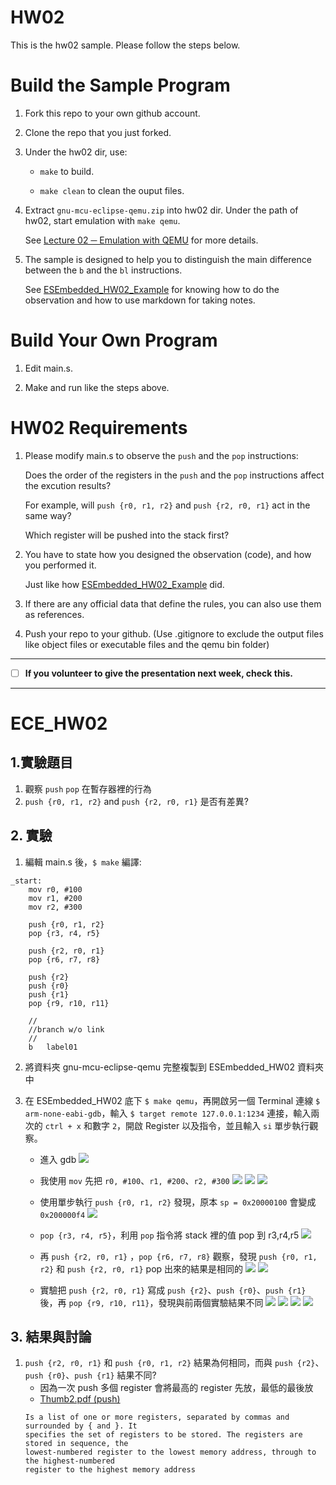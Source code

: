 HW02
===
This is the hw02 sample. Please follow the steps below.

# Build the Sample Program

1. Fork this repo to your own github account.

2. Clone the repo that you just forked.

3. Under the hw02 dir, use:

	* `make` to build.

	* `make clean` to clean the ouput files.

4. Extract `gnu-mcu-eclipse-qemu.zip` into hw02 dir. Under the path of hw02, start emulation with `make qemu`.

	See [Lecture 02 ─ Emulation with QEMU] for more details.

5. The sample is designed to help you to distinguish the main difference between the `b` and the `bl` instructions.  

	See [ESEmbedded_HW02_Example] for knowing how to do the observation and how to use markdown for taking notes.

# Build Your Own Program

1. Edit main.s.

2. Make and run like the steps above.

# HW02 Requirements

1. Please modify main.s to observe the `push` and the `pop` instructions:  

	Does the order of the registers in the `push` and the `pop` instructions affect the excution results?  

	For example, will `push {r0, r1, r2}` and `push {r2, r0, r1}` act in the same way?  

	Which register will be pushed into the stack first?

2. You have to state how you designed the observation (code), and how you performed it.  

	Just like how [ESEmbedded_HW02_Example] did.

3. If there are any official data that define the rules, you can also use them as references.

4. Push your repo to your github. (Use .gitignore to exclude the output files like object files or executable files and the qemu bin folder)

[Lecture 02 ─ Emulation with QEMU]: http://www.nc.es.ncku.edu.tw/course/embedded/02/#Emulation-with-QEMU
[ESEmbedded_HW02_Example]: https://github.com/vwxyzjimmy/ESEmbedded_HW02_Example

--------------------

- [ ] **If you volunteer to give the presentation next week, check this.**

--------------------

ECE_HW02
===
## 1.實驗題目
1. 觀察 `push` `pop` 在暫存器裡的行為
2. `push {r0, r1, r2}` and `push {r2, r0, r1}` 是否有差異?

## 2. 實驗
1. 編輯 main.s 後，`$ make` 編譯:
```assembly
_start:
	mov r0, #100
	mov r1, #200
	mov r2, #300

	push {r0, r1, r2}
	pop {r3, r4, r5}

	push {r2, r0, r1}
	pop {r6, r7, r8}

	push {r2}
	push {r0}
	push {r1}
	pop {r9, r10, r11}

	//
	//branch w/o link
	//
	b	label01
```


2. 將資料夾 gnu-mcu-eclipse-qemu 完整複製到 ESEmbedded_HW02 資料夾中

3. 在 ESEmbedded_HW02 底下 `$ make qemu`，再開啟另一個 Terminal 連線 `$ arm-none-eabi-gdb`，輸入 `$ target remote 127.0.0.1:1234` 連接，輸入兩次的 `ctrl + x` 和數字 `2`，開啟 Register 以及指令，並且輸入 `si` 單步執行觀察。

	* 進入 gdb 
	![](https://i.imgur.com/Rp9Sivz.png)

	* 我使用 `mov` 先把 `r0, #100`、`r1, #200`、`r2, #300`
	![](https://i.imgur.com/R6WY9Vf.png)
	![](https://i.imgur.com/oqJrLux.png)
	![](https://i.imgur.com/TGxHHI6.png)

	* 使用單步執行 `push {r0, r1, r2}` 發現，原本 `sp = 0x20000100` 會變成 `0x200000f4`
    ![](https://i.imgur.com/TGxHHI6.png)

    * `pop {r3, r4, r5}`，利用 `pop` 指令將 stack 裡的值 pop 到 r3,r4,r5
    ![](https://i.imgur.com/eV8MliO.png)

    * 再 `push {r2, r0, r1}` ，`pop {r6, r7, r8}` 觀察，發現 `push {r0, r1, r2}` 和 `push {r2, r0, r1}` pop 出來的結果是相同的
    ![](https://i.imgur.com/ZYI0GXA.png)
    ![](https://i.imgur.com/VQ3SuMk.png)
    
    * 實驗把 `push {r2, r0, r1}` 寫成 `push {r2}`、`push {r0}`、`push {r1}` 後，再 `pop {r9, r10, r11}`，發現與前兩個實驗結果不同
    ![](https://i.imgur.com/ONFFjsm.png)
    ![](https://i.imgur.com/YbPznVY.png)
    ![](https://i.imgur.com/lJ9YCjp.png)
    ![](https://i.imgur.com/6jRDWkW.png)
    
## 3. 結果與討論
1. `push {r2, r0, r1}` 和 `push {r0, r1, r2}` 結果為何相同，而與 `push {r2}`、`push {r0}`、`push {r1}` 結果不同?
    * 因為一次 push 多個 register 會將最高的 register 先放，最低的最後放
    * [Thumb2.pdf (push)](http://www.nc.es.ncku.edu.tw/course/embedded/pdf/Thumb2.pdf)
    ```
    Is a list of one or more registers, separated by commas and surrounded by { and }. It
    specifies the set of registers to be stored. The registers are stored in sequence, the
    lowest-numbered register to the lowest memory address, through to the highest-numbered
    register to the highest memory address
    ```

